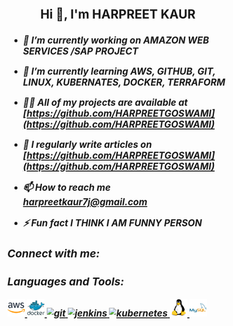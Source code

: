 <h1 align="center">Hi 👋, I'm HARPREET KAUR</h1>
<b><I> <H2 ALIGN CENTER COLOR="BLUE" SIZE="15" WELCOME TO MY GIT HUB </H2><B><I>
  
- 🔭 I’m currently working on **AMAZON WEB SERVICES /SAP PROJECT**

- 🌱 I’m currently learning **AWS, GITHUB, GIT, LINUX, KUBERNATES, DOCKER, TERRAFORM**

- 👨‍💻 All of my projects are available at [https://github.com/HARPREETGOSWAMI](https://github.com/HARPREETGOSWAMI)

- 📝 I regularly write articles on [https://github.com/HARPREETGOSWAMI](https://github.com/HARPREETGOSWAMI)

- 📫 How to reach me **harpreetkaur7j@gmail.com**

- ⚡ Fun fact **I THINK I AM FUNNY PERSON**

<h3 align="left">Connect with me:</h3>
<p align="left">
</p>

<h3 align="left">Languages and Tools:</h3>
<p align="left"> <a href="https://aws.amazon.com" target="_blank" rel="noreferrer"> <img src="https://raw.githubusercontent.com/devicons/devicon/master/icons/amazonwebservices/amazonwebservices-original-wordmark.svg" alt="aws" width="40" height="40"/> </a> <a href="https://www.docker.com/" target="_blank" rel="noreferrer"> <img src="https://raw.githubusercontent.com/devicons/devicon/master/icons/docker/docker-original-wordmark.svg" alt="docker" width="40" height="40"/> </a> <a href="https://git-scm.com/" target="_blank" rel="noreferrer"> <img src="https://www.vectorlogo.zone/logos/git-scm/git-scm-icon.svg" alt="git" width="40" height="40"/> </a> <a href="https://www.jenkins.io" target="_blank" rel="noreferrer"> <img src="https://www.vectorlogo.zone/logos/jenkins/jenkins-icon.svg" alt="jenkins" width="40" height="40"/> </a> <a href="https://kubernetes.io" target="_blank" rel="noreferrer"> <img src="https://www.vectorlogo.zone/logos/kubernetes/kubernetes-icon.svg" alt="kubernetes" width="40" height="40"/> </a> <a href="https://www.linux.org/" target="_blank" rel="noreferrer"> <img src="https://raw.githubusercontent.com/devicons/devicon/master/icons/linux/linux-original.svg" alt="linux" width="40" height="40"/> </a> <a href="https://www.mysql.com/" target="_blank" rel="noreferrer"> <img src="https://raw.githubusercontent.com/devicons/devicon/master/icons/mysql/mysql-original-wordmark.svg" alt="mysql" width="40" height="40"/> </a> </p>
